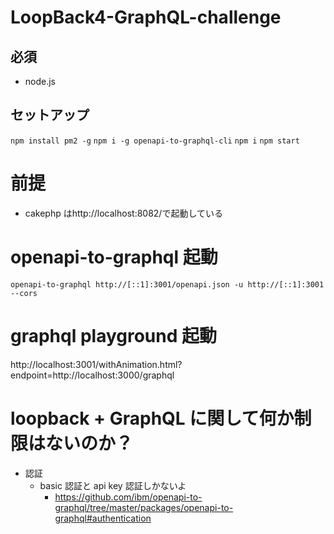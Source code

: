 # LoopBack4-GraphQL-challenge

## 必須

- node.js

## セットアップ

`npm install pm2 -g`
`npm i -g openapi-to-graphql-cli`
`npm i`
`npm start`

# 前提

- cakephp はhttp://localhost:8082/で起動している

# openapi-to-graphql 起動

`openapi-to-graphql http://[::1]:3001/openapi.json -u http://[::1]:3001 --cors`

# graphql playground 起動

http://localhost:3001/withAnimation.html?endpoint=http://localhost:3000/graphql

# loopback + GraphQL に関して何か制限はないのか？

- 認証
  - basic 認証と api key 認証しかないよ
    - https://github.com/ibm/openapi-to-graphql/tree/master/packages/openapi-to-graphql#authentication
